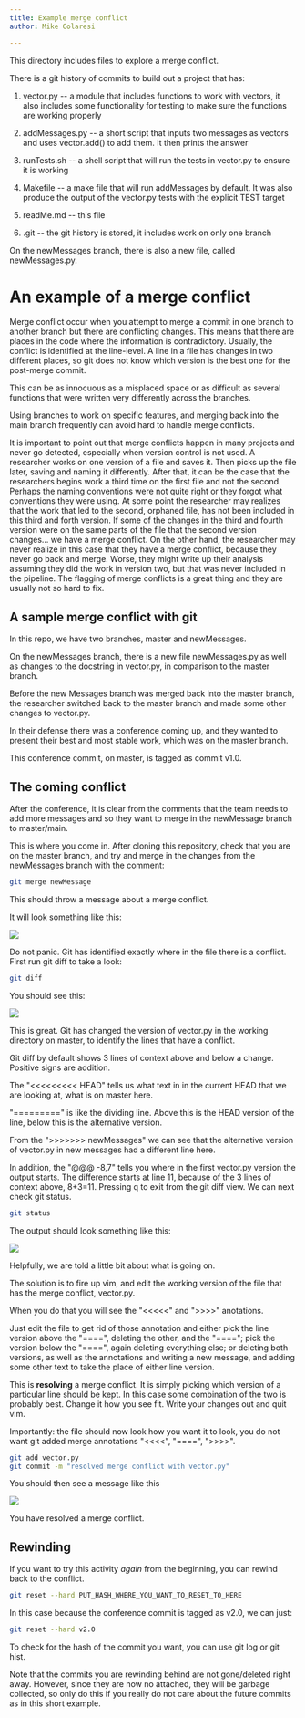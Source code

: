 ```yaml
---
title: Example merge conflict
author: Mike Colaresi

---
```


This directory includes files to explore a merge conflict.

There is a git history of commits to build out a project that has:

1. vector.py -- a module that includes functions to work with vectors, it also includes some functionality for testing to make sure the functions are working properly

2. addMessages.py -- a short script that inputs two messages as vectors and uses vector.add() to add them. It then prints the answer

3. runTests.sh -- a shell script that will run the tests in vector.py to ensure it is working

4. Makefile -- a make file that will run addMessages by default. It was also produce the output of the vector.py tests with the explicit TEST target

5. readMe.md -- this file

6. .git -- the git history is stored, it includes work on only one branch


On the newMessages branch, there is also a new file, called newMessages.py.

# An example of a merge conflict

Merge conflict occur when you attempt to merge a commit in one branch to another branch but there are conflicting changes.
 This means that there are places in the code where the information is contradictory. 
Usually, the conflict is identified at the line-level.
A line in a file has changes in two different places, so git does not know which version is the best one for the post-merge commit.

This can be as innocuous as a misplaced space or as difficult as several functions that were written very differently across the branches.

Using branches to work on specific features, and merging back into the main branch frequently can avoid hard to handle merge conflicts.

It is important to point out that merge conflicts happen in many projects and never go detected, especially when version control is not used.
A researcher works on one version of a file and saves it.
Then picks up the file later, saving and naming it differently. 
After that, it can be the case that the researchers begins work a third time on the first file and not the second.
Perhaps the naming conventions were not quite right or they forgot what conventions they were using. 
At some point the researcher may realizes that the work that led to the second, orphaned file, has not been included in this third and forth version.
If some of the changes in the third and fourth version were on the same parts of the file that the second version changes... we have a merge conflict.
On the other hand, the researcher may never realize in this case that they have a merge conflict, because they never go back and merge. 
Worse, they might write up their analysis assuming they did the work in version two, but that was never included in the pipeline.
The flagging of merge conflicts is a great thing and they are usually not so hard to fix.

## A sample merge conflict with git

In this repo, we have two branches, master and newMessages.

On the newMessages branch, there is a new file newMessages.py as well as changes to the docstring in vector.py, in comparison to the master branch.

Before the new Messages branch was merged back into the master branch, the researcher switched back to the master branch and made some other changes to vector.py.

In their defense there was a conference coming up, and they wanted to present their best  and most stable work, which was on the master branch. 

This conference commit, on master, is tagged as commit v1.0.

## The coming conflict

After the conference, it is clear from the comments that the team needs to add more messages and so they want to merge in the newMessage branch to master/main.

This is where you come in. After cloning this repository, check that you are on the master branch, and try and merge in the changes from the newMessages branch with the comment:

```zsh
git merge newMessage

```

This should throw a message about a merge conflict. 

It will look something like this:

![](images/mergeConflictPic1.png)

Do not panic. Git has identified exactly where in the file there is a conflict. First run git diff to take a look:

```zsh
git diff

```

You should see this:

![](images/mergeConflictPic2.png)

This is great. Git has changed the version of vector.py in the working directory on master, to identify the lines that have a conflict. 

Git diff by default shows 3 lines of context above and below a change. Positive signs are addition. 

The "<<<<<<<<< HEAD" tells us what text in in the current HEAD that we are looking at, what is on master here. 

"=========" is like the dividing line. Above this is the HEAD version of the line, below this is the alternative version. 

From the ">>>>>>> newMessages" we can see that the alternative version of vector.py in new messages had a different line here.

In addition, the "@@@ -8,7" tells you where in the first vector.py version the output starts. The difference starts at line 11, because of the 3 lines of context above, 8+3=11. 
Pressing q to exit from the git diff view. We can next check git status. 

```zsh
git status

```

The output should look something like this:

![](images/mergeConflictPic3.png)

Helpfully, we are told a little bit about what is going on.

The solution is to fire up vim, and edit the working version of the file that has the merge conflict, vector.py. 

When you do that you will see the "<<<<<" and ">>>>" anotations. 

Just edit the file to get rid of those annotation and either pick the line version above the "====", deleting the other, and the "===="; pick the version below the "====", again deleting everything else; or deleting both versions, as well as the annotations and writing a new message, and adding some other text to take the place of either line version.

This is **resolving** a merge conflict. It is simply picking which version of a particular line should be kept. In this case some combination of the two is probably best. Change it how you see fit. Write your changes out and quit vim.

Importantly: the file should now look how you want it to look, you do not want git added merge annotations "<<<<", "====", ">>>>". 

```zsh
git add vector.py
git commit -m "resolved merge conflict with vector.py"

```

You should then see a message like this

![](images/mergeConflictPic4.png)

You have resolved a merge conflict.

## Rewinding

If you want to try this activity *again* from the beginning, you can rewind back to the conflict. 

```zsh
git reset --hard PUT_HASH_WHERE_YOU_WANT_TO_RESET_TO_HERE

```

In this case because the conference commit is tagged as v2.0, we can just:

```zsh
git reset --hard v2.0 

```

To check for the hash of the commit you want, you can use git log or git hist.

Note that the commits you are rewinding behind are not gone/deleted right away.
However, since they are now no attached, they will be garbage collected, so only do this if you really do not care about the future commits as in this short example.



